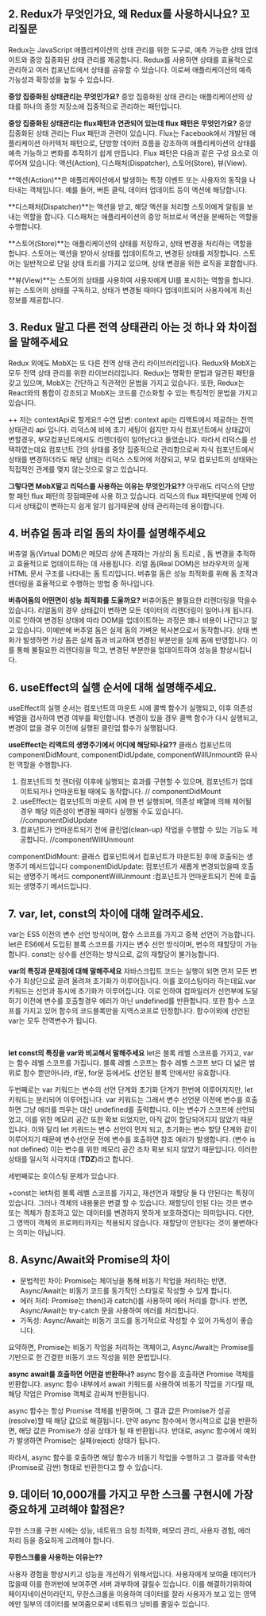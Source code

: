 ## 2. Redux가 무엇인가요, 왜 Redux를 사용하시나요? 꼬리질문

Redux는 JavaScript 애플리케이션의 상태 관리를 위한 도구로, 예측 가능한 상태 업데이트와 중앙 집중화된 상태 관리를 제공합니다. Redux를 사용하면 상태를 효율적으로 관리하고 여러 컴포넌트에서 상태를 공유할 수 있습니다. 이로써 애플리케이션의 예측 가능성과 확장성을 높일 수 있습니다.

**중앙 집중화된 상태관리는 무엇인가요?**
중앙 집중화된 상태 관리는 애플리케이션의 상태를 하나의 중앙 저장소에 집중적으로 관리하는 패턴입니다.

**중앙 집중화된 상태관리는 flux패턴과 연관되어 있는데 flux 패턴은 무엇인가요?**
중앙 집중화된 상태 관리는 Flux 패턴과 관련이 있습니다. Flux는 Facebook에서 개발된 애플리케이션 아키텍처 패턴으로, 단방향 데이터 흐름을 강조하여 애플리케이션의 상태를 예측 가능하고 변화를 추적하기 쉽게 만듭니다. Flux 패턴은 다음과 같은 구성 요소로 이루어져 있습니다: 액션(Action), 디스패처(Dispatcher), 스토어(Store), 뷰(View).

**액션(Action)**은 애플리케이션에서 발생하는 특정 이벤트 또는 사용자의 동작을 나타내는 객체입니다. 예를 들어, 버튼 클릭, 데이터 업데이트 등이 액션에 해당합니다.

**디스패처(Dispatcher)**는 액션을 받고, 해당 액션을 처리할 스토어에게 알림을 보내는 역할을 합니다. 디스패처는 애플리케이션의 중앙 허브로서 액션을 분배하는 역할을 수행합니다.

**스토어(Store)**는 애플리케이션의 상태를 저장하고, 상태 변경을 처리하는 역할을 합니다. 스토어는 액션을 받아서 상태를 업데이트하고, 변경된 상태를 저장합니다. 스토어는 일반적으로 단일 상태 트리를 가지고 있으며, 상태 변경을 위한 로직을 포함합니다.

**뷰(View)**는 스토어의 상태를 사용하여 사용자에게 UI를 표시하는 역할을 합니다. 뷰는 스토어의 상태를 구독하고, 상태가 변경될 때마다 업데이트되어 사용자에게 최신 정보를 제공합니다.

## 3. Redux 말고 다른 전역 상태관리 아는 것 하나 와 차이점을 말해주세요

Redux 외에도 MobX는 또 다른 전역 상태 관리 라이브러리입니다.
Redux와 MobX는 모두 전역 상태 관리를 위한 라이브러리입니다. Redux는 명확한 문법과 일관된 패턴을 갖고 있으며, MobX는 간단하고 직관적인 문법을 가지고 있습니다. 또한, Redux는 React와의 통합이 강조되고 MobX는 코드를 간소화할 수 있는 특징적인 문법을 가지고 있습니다.

++ 저는 contextApi로 할게요!!
수연 답변: context api는 리액트에서 제공하는 전역 상태관리 api 입니다.
리덕스에 비에 초기 세팅이 쉽지만 자식 컴포넌트에서 상태값이 변할경우, 부모컴포넌트에서도
리렌더링이 일어난다고 들었습니다. 따라서 리덕스를 선택하였는데요
컴포넌트 간의 상태를 중앙 집중적으로 관리함으로써 자식 컴포넌트에서 상태를 변경하더라도 해당 상태는 리덕스 스토어에 저장되고, 부모 컴포넌트의 상태와는 직접적인 관계를 맺지 않는것으로 알고 있습니다.

**그렇다면 MobX말고 리덕스를 사용하는 이유는 무엇인가요??**
아무래도 리덕스의 단방향 패턴 flux 패턴의 장점때문에 사용 하고 있습니다.
리덕스의 flux 패턴덕분에 언제 어디서 상태값이 변하는지 쉽게 알기 쉽기때문에 상태 관리하는데 용이합니다.

## 4. 버츄얼 돔과 리얼 돔의 차이를 설명해주세요

버츄얼 돔(Virtual DOM)은 메모리 상에 존재하는 가상의 돔 트리로 , 돔 변경을 추적하고 효율적으로 업데이트하는 데 사용됩니다. 리얼 돔(Real DOM)은 브라우저의 실제 HTML 문서 구조를 나타내는 돔 트리입니다. 버츄얼 돔은 성능 최적화를 위해 돔 조작과 렌더링을 효율적으로 수행하는 방법 중 하나입니다.

**버츄어돔의 어떤면이 성능 최적화를 도울까요?**
버츄어돔은 불필요한 리렌더링을 막을수 있습니다.
리얼돔의 경우 상태값이 변하면 모든 데이터의 리렌더링이 일어나게 됩니다. 이로 인하여 변경된 상태에 따라 DOM을 업데이트하는 과정은 꽤나 비용이 나간다고 알고 있습니다. 이에반에 버추얼 돔은 실제 돔의 가벼운 복사본으로서 동작합니다. 상태 변화가 발생하면 가상 돔은 실제 돔과 비교하여 변경된 부분만을 실제 돔에 반영합니다. 이를 통해 불필요한 리렌더링을 막고, 변경된 부분만을 업데이트하여 성능을 향상시킵니다.

## 6. useEffect의 실행 순서에 대해 설명해주세요.

useEffect의 실행 순서는 컴포넌트의 마운트 시에 콜백 함수가 실행되고, 이후 의존성 배열을 검사하여 변경 여부를 확인합니다. 변경이 있을 경우 콜백 함수가 다시 실행되고, 변경이 없을 경우 이전에 실행된 클린업 함수가 실행됩니다.

**useEffect는 리액트의 생명주기에서 어디에 해당되나요??**
클래스 컴포넌트의 componentDidMount, componentDidUpdate, componentWillUnmount와 유사한 역할을 수행합니다.

1. 컴포넌트의 첫 렌더링 이후에 실행되는 효과를 구현할 수 있으며, 컴포넌트가 업데이트되거나 언마운트될 때에도 동작합니다. // componentDidMount
2. useEffect는 컴포넌트의 마운트 시에 한 번 실행되며, 의존성 배열에 의해 제어될 경우 해당 의존성이 변경될 때마다 실행될 수도 있습니다. //componentDidUpdate
3. 컴포넌트가 언마운트되기 전에 클린업(clean-up) 작업을 수행할 수 있는 기능도 제공합니다.
   //componentWillUnmount

componentDidMount: 클래스 컴포넌트에서 컴포넌트가 마운트된 후에 호출되는 생명주기 메서드입니다
componentDidUpdate: 컴포넌트가 새롭게 변경되었을때 호출되는 생명주기 메서드
componentWillUnmount :컴포넌트가 언마운트되기 전에 호출되는 생명주기 메서드입니다.

## 7. var, let, const의 차이에 대해 알려주세요.

var는 ES5 이전의 변수 선언 방식이며, 함수 스코프를 가지고 중복 선언이 가능합니다. let은 ES6에서 도입된 블록 스코프를 가지는 변수 선언 방식이며, 변수의 재할당이 가능합니다. const는 상수를 선언하는 방식으로, 값의 재할당이 불가능합니다.

**var의 특징과 문제점에 대해 말해주세요**
자바스크립트 코드는 실행이 되면 먼저 모든 변수가 최상단으로 끌려 올려져 초기화가 이루어집니다.
이를 호이스팅이라 하는데요.var키워드는 선언과 동시에 초기화가 이루어집니다. 이로 인하여 컴파일러가 선언부에 도달하기 이전에 변수를 호출할경우 에러가 아닌 undefined를 반환합니다. 또한 함수 스코프를 가지고 있어 함수의 코드블록만을 지역스코프로 인정합니다. 함수이외에 선언된 var는 모두 전역변수가 됩니다.

<br>

**let const의 특징을 var와 비교해서 말해주세요**
let은 블록 레벨 스코프를 가지고, var는 함수 레벨 스코프를 가집니다. 블록 레벨 스코프는 함수 레벨 스코프 보다 더 넓은 범위로 함수 뿐만아니라, if문, for문 등에서도 선언된 블록 안에서만 유효합니다.

두번째로는 var 키워드는 변수의 선언 단계와 초기화 단계가 한번에 이루어지지만, let 키워드는 분리되어 이루어집니다. var 키워드는 그래서 변수 선언문 이전에 변수를 호출하면 그냥 에러를 띄우는 대신 undefined를 출력합니다. 이는 변수가 스코프에 선언되었고, 이를 위한 메모리 공간 또한 확보 되었지만, 아직 값이 할당되어지지 않았기 때문입니다. 이와 달리 let 키워드는 변수 선언이 먼저 되고, 초기화는 변수 할당 단계와 같이 이루어지기 때문에 변수선언문 전에 변수를 호출하면 참조 에러가 발생합니다. (변수 is not defined) 이는 변수를 위한 메모리 공간 조차 확보 되지 않았기 때문입니다. 이러한 상태를 일시적 사각지대 (**TDZ**)라고 합니다.

세번째로는 호이스팅 문제가 있습니다.

+const는 let처럼 블록 레벨 스코프를 가지고, 재선언과 재할당 둘 다 안된다는 특징이 있습니다. 그러나 객체의 내용물은 변결 할 수 있습니다. 재할당이 안된 다는 것은 변수 또는 겍체가 참조하고 있는 데이터를 변경하지 못하게 보호하겠다는 의미입니다. 다만, 그 영역이 객체의 프로퍼티까지는 적용되지 않습니다. 재할당이 안된다는 것이 불변하다는 의미는 아닙니다.

## 8. Async/Await와 Promise의 차이

- 문법적인 차이: Promise는 체이닝을 통해 비동기 작업을 처리하는 반면, Async/Await는 비동기 코드를 동기적인 스타일로 작성할 수 있게 합니다.
- 에러 처리: Promise는 then()과 catch()를 사용하여 에러 처리를 합니다. 반면, Async/Await는 try-catch 문을 사용하여 에러를 처리합니다.
- 가독성: Async/Await는 비동기 코드를 동기적으로 작성할 수 있어 가독성이 좋습니다.

요약하면, Promise는 비동기 작업을 처리하는 객체이고, Async/Await는 Promise를 기반으로 한 간결한 비동기 코드 작성을 위한 문법입니다.

**async await를 호출하면 어떤걸 반환하나?**
async 함수를 호출하면 Promise 객체를 반환합니다. async 함수 내부에서 await 키워드를 사용하여 비동기 작업을 기다릴 때, 해당 작업은 Promise 객체로 감싸져 반환됩니다.

async 함수는 항상 Promise 객체를 반환하며, 그 결과 값은 Promise가 성공(resolve)할 때 해당 값으로 해결됩니다. 만약 async 함수에서 명시적으로 값을 반환하면, 해당 값은 Promise가 성공 상태가 될 때 반환됩니다. 반대로, async 함수에서 예외가 발생하면 Promise는 실패(reject) 상태가 됩니다.

따라서, async 함수를 호출하면 해당 함수가 비동기 작업을 수행하고 그 결과를 약속한(Promise로 감싼) 형태로 반환한다고 할 수 있습니다.

## 9. 데이터 10,000개를 가지고 무한 스크롤 구현시에 가장 중요하게 고려해야 할점은?

무한 스크롤 구현 시에는 성능, 네트워크 요청 최적화, 메모리 관리, 사용자 경험, 에러 처리 등을 중요하게 고려해야 합니다.

**무한스크롤을 사용하는 이유는??**

사용자 경험을 향상시키고 성능을 개선하기 위해서입니다.
사용자에게 보여줄 데이터가 많을때 이를 한꺼번에 보여주면 서버 과부하에 걸릴수 있습니다. 이를 해결하기위하여
페이지네이션이라던지, 무한스크롤을 이용하여 데이터를 잘라 사용자가 보고 있는 영역에만 일부의 데이터를 보여줌으로써 네트워크 낭비를 줄일수 있습니다.
